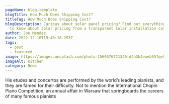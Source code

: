 ```yaml
---
pageName: blog-template
blogTitle: How Much Does Shipping Cost?
titleTag: How Much Does Shipping Cost?
blogDescription: Curious about solar panel pricing? Find out everything you want
  to know about solar pricing from a transparent solar installation company.
author: Joe Mendez
date: 2022-12-16T19:40:18.253Z
tags:
  - post
  - featured
image: https://images.unsplash.com/photo-1566576721346-d4a3b4eaeb55?q=80&w=1965&auto=format&fit=crop&ixlib=rb-4.0.3&ixid=M3wxMjA3fDB8MHxwaG90by1wYWdlfHx8fGVufDB8fHx8fA%3D%3D
imageAlt: Kitchen
category: News
---
```


His etudes and concertos are performed by the world’s leading pianists, and they are famed for their difficulty. Not to mention the International Chopin Piano Competition, an annual affair in Warsaw that springboards the careers of many famous pianists
